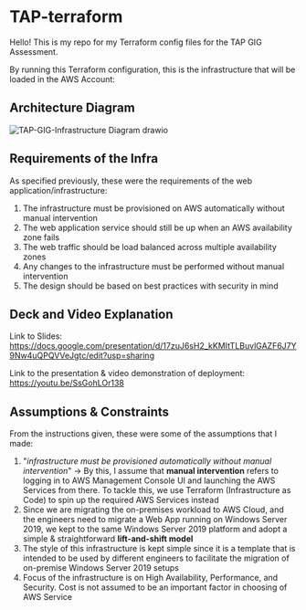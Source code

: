 # TAP-terraform
Hello! This is my repo for my Terraform config files for the TAP GIG Assessment.

By running this Terraform configuration, this is the infrastructure that will be loaded in the AWS Account:

## Architecture Diagram
![TAP-GIG-Infrastructure Diagram drawio](https://github.com/mukminpitoyo/TAP-terraform/assets/89132892/5812f186-79d5-4024-9e59-a3d56bb3899b)

## Requirements of the Infra
As specified previously, these were the requirements of the web application/infrastructure:
1) The infrastructure must be provisioned on AWS automatically without manual intervention
2) The web application service should still be up when an AWS availability zone fails
3) The web traffic should be load balanced across multiple availability zones
4) Any changes to the infrastructure must be performed without manual intervention
5) The design should be based on best practices with security in mind

## Deck and Video Explanation
Link to Slides: https://docs.google.com/presentation/d/17zuJ6sH2_kKMItTLBuvlGAZF6J7Y9Nw4uQPQVVeJgtc/edit?usp=sharing

Link to the presentation & video demonstration of deployment: https://youtu.be/SsGohLOr138

## Assumptions & Constraints
From the instructions given, these were some of the assumptions that I made:
1) "_infrastructure must be provisioned automatically without manual intervention_" -> By this, I assume that **manual intervention** refers to logging in to AWS Management Console UI and launching the AWS Services from there. To tackle this, we use Terraform (Infrastructure as Code) to spin up the required AWS Services instead
2) Since we are migrating the on-premises workload to AWS Cloud, and the engineers need to migrate a Web App running on Windows Server 2019, we kept to the same Windows Server 2019 platform and adopt a simple & straightforward **lift-and-shift model**
3) The style of this infrastructure is kept simple since it is a template that is intended to be used by different engineers to facilitate the migration of on-premise Windows Server 2019 setups
4) Focus of the infrastructure is on High Availability, Performance, and Security. Cost is not assumed to be an important factor in choosing of AWS Service
